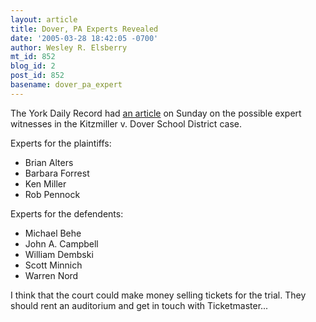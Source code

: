 ```yaml
---
layout: article
title: Dover, PA Experts Revealed
date: '2005-03-28 18:42:05 -0700'
author: Wesley R. Elsberry
mt_id: 852
blog_id: 2
post_id: 852
basename: dover_pa_expert
---
```

The York Daily Record had [an article](http://ydr.com/story/local/63020/) on Sunday on the possible expert witnesses in the Kitzmiller v. Dover School District case.

Experts for the plaintiffs:


* Brian Alters
* Barbara Forrest
* Ken Miller
* Rob Pennock


Experts for the defendents:


* Michael Behe
* John A. Campbell
* William Dembski
* Scott Minnich
* Warren Nord


I think that the court could make money selling tickets for the trial. They should rent an auditorium and get in touch with Ticketmaster...
